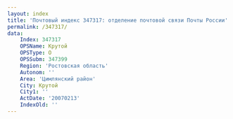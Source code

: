 ```yaml
---
layout: index
title: 'Почтовый индекс 347317: отделение почтовой связи Почты России'
permalink: /347317/
data:
    Index: 347317
    OPSName: Крутой
    OPSType: О
    OPSSubm: 347399
    Region: 'Ростовская область'
    Autonom: ''
    Area: 'Цимлянский район'
    City: Крутой
    City1: ''
    ActDate: '20070213'
    IndexOld: ''
---
```

